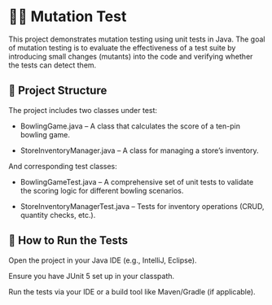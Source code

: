 # 🧑‍🔬 Mutation Test
This project demonstrates mutation testing using unit tests in Java. The goal of mutation testing is to evaluate the effectiveness of a test suite by introducing small changes (mutants) into the code and verifying whether the tests can detect them.

## 📌 Project Structure
The project includes two classes under test:

- BowlingGame.java – A class that calculates the score of a ten-pin bowling game.

- StoreInventoryManager.java – A class for managing a store’s inventory.

And corresponding test classes:

- BowlingGameTest.java – A comprehensive set of unit tests to validate the scoring logic for different bowling scenarios.

- StoreInventoryManagerTest.java – Tests for inventory operations (CRUD, quantity checks, etc.).

## 🔧 How to Run the Tests
Open the project in your Java IDE (e.g., IntelliJ, Eclipse).

Ensure you have JUnit 5 set up in your classpath.

Run the tests via your IDE or a build tool like Maven/Gradle (if applicable).
